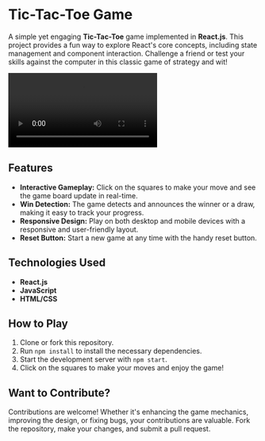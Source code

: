 # Tic-Tac-Toe Game

A simple yet engaging **Tic-Tac-Toe** game implemented in **React.js**. This project provides a fun way to explore React's core concepts, including state management and component interaction. Challenge a friend or test your skills against the computer in this classic game of strategy and wit!

<video controls src="/public/Tic-tac-toe.mp4" title="Demo"></video>

## Features
- **Interactive Gameplay:** Click on the squares to make your move and see the game board update in real-time.
- **Win Detection:** The game detects and announces the winner or a draw, making it easy to track your progress.
- **Responsive Design:** Play on both desktop and mobile devices with a responsive and user-friendly layout.
- **Reset Button:** Start a new game at any time with the handy reset button.

## Technologies Used
- **React.js**
- **JavaScript**
- **HTML/CSS**

## How to Play
1. Clone or fork this repository.
2. Run `npm install` to install the necessary dependencies.
3. Start the development server with `npm start`.
4. Click on the squares to make your moves and enjoy the game!

## Want to Contribute?
Contributions are welcome! Whether it's enhancing the game mechanics, improving the design, or fixing bugs, your contributions are valuable. Fork the repository, make your changes, and submit a pull request.
